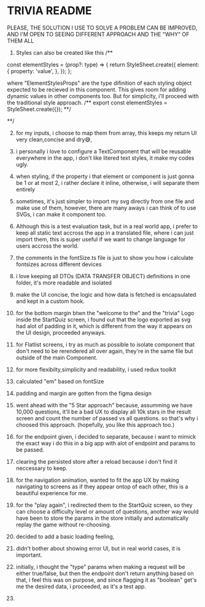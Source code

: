 # TRIVIA README

PLEASE, THE SOLUTION I USE TO SOLVE A PROBLEM CAN BE IMPROVED, AND I'M OPEN TO SEEING DIFFERENT APPROACH AND THE "WHY" OF THEM ALL

1.  Styles can also be created like this
    /\*\*

const elementStyles = (prop?: type) => {
return StyleSheet.create<ElementStylesProps>({
element: {
property: 'value',
},
});
};

where "ElementStylesProps" are the type difinition of each styling object expected to be recieved in this component. This gives room for adding dynamic values in other components too.
But for simplicity, i'll proceed with the traditional style approach.
/**
export const elementStyles = StyleSheet.create({});
**/

\*\*/

2. for my inputs, i choose to map them from array, this keeps my return UI very clean,concise and dry😅,

3. i personally i love to configure a TextComponent that will be reusable everywhere in the app, i don't like litered text styles, it make my codes ugly.

4. when styling, if the property i that element or component is just gonna be 1 or at most 2, i rather declare it inline, otherwise, i will separate them entirely

5. sometimes, it's just simpler to import my svg directly from one file and make use of them, however, there are many aways i can think of to use SVGs, i can make it component too.

6. Although this is a test evaluation task, but in a real world app, i prefer to keep all static text accross the app in a translated file, where i can just import them, this is super useful if we want to change language for users accross the world.

7. the comments in the fontSize.ts file is just to show you how i calculate fontsizes across different devices

8. i love keeping all DTOs (DATA TRANSFER OBJECT) definitions in one folder, it's more readable and isolated

9. make the UI concise, the logic and how data is fetched is encapsulated and kept in a custom hook.

10. for the bottom margin btwn the "welcome to the" and the "trivia" Logo inside the StartQuiz screen, i found out that the logo exported as svg had alot of padding in it, which is different from the way it appears on the UI design, proceeded anyways.

11. for Flatlist screens, i try as much as possible to isolate component that don't need to be rerendered all over again, they're in the same file but outside of the main Component.

12. for more flexibilty,simplicity and readability, i used redux toolkit

13. calculated "em" based on fontSize

14. padding and margin are gotten from the figma design

15. went ahead with the "5 Star approach" because, assumming we have 10,000 questions, it'll be a bad UX to display all 10k stars in the result screen and count the number of passed vs all questions. so that's why i choosed this approach. (hopefully, you like this approach too.)

16. for the endpoint given, i decided to separate, because i want to mimick the exact way i do this in a big app with alot of endpoint and params to be passed.

17. clearing the persisted store after a reload because i don't find it neccessary to keep.

18. for the navigation animation, wanted to fit the app UX by making navigating to screens as if they appear ontop of each other, this is a beautiful experience for me.

19. for the "play again", i redirected them to the StartQuiz screen, so they can choose a difficulty level or amount of questions, another way would have been to store the params in the store initially and automatically replay the game without re-choosing.

20. decided to add a basic loading feeling,

21. didn't bother about showing error UI, but in real world cases, it is important.

22. initially, i thought the "type" params when making a request will be either true/false, but then the endpoint don't return anything based on that, i feel this was on purpose, and since flagging it as "boolean" get's me the desired data, i proceeded, as it's a test app.

23.
